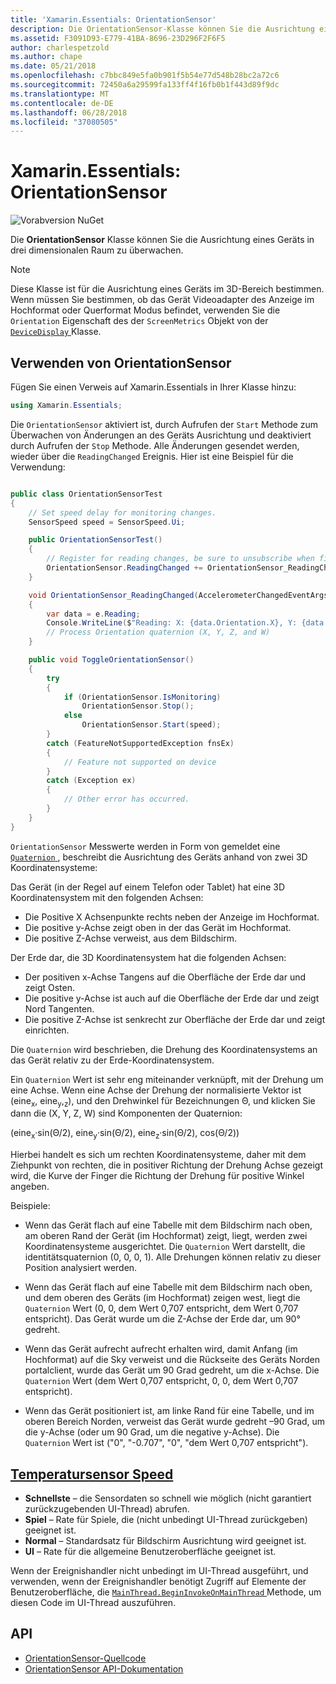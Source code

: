 ```yaml
---
title: 'Xamarin.Essentials: OrientationSensor'
description: Die OrientationSensor-Klasse können Sie die Ausrichtung eines Geräts im dreidimensionalen Raum zu überwachen.
ms.assetid: F3091D93-E779-41BA-8696-23D296F2F6F5
author: charlespetzold
ms.author: chape
ms.date: 05/21/2018
ms.openlocfilehash: c7bbc849e5fa0b901f5b54e77d548b28bc2a72c6
ms.sourcegitcommit: 72450a6a29599fa133ff4f16fb0b1f443d89f9dc
ms.translationtype: MT
ms.contentlocale: de-DE
ms.lasthandoff: 06/28/2018
ms.locfileid: "37080505"
---
```

# <a name="xamarinessentials-orientationsensor"></a>Xamarin.Essentials: OrientationSensor

![Vorabversion NuGet](~/media/shared/pre-release.png)

Die **OrientationSensor** Klasse können Sie die Ausrichtung eines Geräts in drei dimensionalen Raum zu überwachen.

> [!NOTE]
> Diese Klasse ist für die Ausrichtung eines Geräts im 3D-Bereich bestimmen. Wenn müssen Sie bestimmen, ob das Gerät Videoadapter des Anzeige im Hochformat oder Querformat Modus befindet, verwenden Sie die `Orientation` Eigenschaft des der `ScreenMetrics` Objekt von der [ `DeviceDisplay` ](device-display.md) Klasse.

## <a name="using-orientationsensor"></a>Verwenden von OrientationSensor

Fügen Sie einen Verweis auf Xamarin.Essentials in Ihrer Klasse hinzu:

```csharp
using Xamarin.Essentials;
```

Die `OrientationSensor` aktiviert ist, durch Aufrufen der `Start` Methode zum Überwachen von Änderungen an des Geräts Ausrichtung und deaktiviert durch Aufrufen der `Stop` Methode. Alle Änderungen gesendet werden, wieder über die `ReadingChanged` Ereignis. Hier ist eine Beispiel für die Verwendung:

```csharp

public class OrientationSensorTest
{
    // Set speed delay for monitoring changes.
    SensorSpeed speed = SensorSpeed.Ui;

    public OrientationSensorTest()
    {
        // Register for reading changes, be sure to unsubscribe when finished
        OrientationSensor.ReadingChanged += OrientationSensor_ReadingChanged;
    }

    void OrientationSensor_ReadingChanged(AccelerometerChangedEventArgs e)
    {
        var data = e.Reading;
        Console.WriteLine($"Reading: X: {data.Orientation.X}, Y: {data.Orientation.Y}, Z: {data.Orientation.Z}, W: {data.Orientation.W}");
        // Process Orientation quaternion (X, Y, Z, and W)
    }

    public void ToggleOrientationSensor()
    {
        try
        {
            if (OrientationSensor.IsMonitoring)
                OrientationSensor.Stop();
            else
                OrientationSensor.Start(speed);
        }
        catch (FeatureNotSupportedException fnsEx)
        {
            // Feature not supported on device
        }
        catch (Exception ex)
        {
            // Other error has occurred.
        }
    }
}
```

`OrientationSensor` Messwerte werden in Form von gemeldet eine [ `Quaternion` ](xref:System.Numerics.Quaternion) , beschreibt die Ausrichtung des Geräts anhand von zwei 3D Koordinatensysteme:

Das Gerät (in der Regel auf einem Telefon oder Tablet) hat eine 3D Koordinatensystem mit den folgenden Achsen:

- Die Positive X Achsenpunkte rechts neben der Anzeige im Hochformat.
- Die positive y-Achse zeigt oben in der das Gerät im Hochformat.
- Die positive Z-Achse verweist, aus dem Bildschirm.

Der Erde dar, die 3D Koordinatensystem hat die folgenden Achsen:

- Der positiven x-Achse Tangens auf die Oberfläche der Erde dar und zeigt Osten.
- Die positive y-Achse ist auch auf die Oberfläche der Erde dar und zeigt Nord Tangenten.
- Die positive Z-Achse ist senkrecht zur Oberfläche der Erde dar und zeigt einrichten.

Die `Quaternion` wird beschrieben, die Drehung des Koordinatensystems an das Gerät relativ zu der Erde-Koordinatensystem.

Ein `Quaternion` Wert ist sehr eng miteinander verknüpft, mit der Drehung um eine Achse. Wenn eine Achse der Drehung der normalisierte Vektor ist (eine<sub>x</sub>, eine<sub>y</sub>,<sub>z</sub>), und den Drehwinkel für Bezeichnungen Θ, und klicken Sie dann die (X, Y, Z, W) sind Komponenten der Quaternion:

(eine<sub>x</sub>·sin(Θ/2), eine<sub>y</sub>·sin(Θ/2), eine<sub>z</sub>·sin(Θ/2), cos(Θ/2))

Hierbei handelt es sich um rechten Koordinatensysteme, daher mit dem Ziehpunkt von rechten, die in positiver Richtung der Drehung Achse gezeigt wird, die Kurve der Finger die Richtung der Drehung für positive Winkel angeben.

Beispiele:

* Wenn das Gerät flach auf eine Tabelle mit dem Bildschirm nach oben, am oberen Rand der Gerät (im Hochformat) zeigt, liegt, werden zwei Koordinatensysteme ausgerichtet. Die `Quaternion` Wert darstellt, die identitätsquaternion (0, 0, 0, 1). Alle Drehungen können relativ zu dieser Position analysiert werden.

* Wenn das Gerät flach auf eine Tabelle mit dem Bildschirm nach oben, und dem oberen des Geräts (im Hochformat) zeigen west, liegt die `Quaternion` Wert (0, 0, dem Wert 0,707 entspricht, dem Wert 0,707 entspricht). Das Gerät wurde um die Z-Achse der Erde dar, um 90° gedreht.

* Wenn das Gerät aufrecht aufrecht erhalten wird, damit Anfang (im Hochformat) auf die Sky verweist und die Rückseite des Geräts Norden portalclient, wurde das Gerät um 90 Grad gedreht, um die x-Achse. Die `Quaternion` Wert (dem Wert 0,707 entspricht, 0, 0, dem Wert 0,707 entspricht).

* Wenn das Gerät positioniert ist, am linke Rand für eine Tabelle, und im oberen Bereich Norden, verweist das Gerät wurde gedreht &ndash;90 Grad, um die y-Achse (oder um 90 Grad, um die negative y-Achse). Die `Quaternion` Wert ist ("0", "-0.707", "0", "dem Wert 0,707 entspricht").

## <a name="sensor-speedxrefxamarinessentialssensorspeed"></a>[Temperatursensor Speed](xref:Xamarin.Essentials.SensorSpeed)

- **Schnellste** – die Sensordaten so schnell wie möglich (nicht garantiert zurückzugebenden UI-Thread) abrufen.
- **Spiel** – Rate für Spiele, die (nicht unbedingt UI-Thread zurückgeben) geeignet ist.
- **Normal** – Standardsatz für Bildschirm Ausrichtung wird geeignet ist.
- **UI** – Rate für die allgemeine Benutzeroberfläche geeignet ist.

Wenn der Ereignishandler nicht unbedingt im UI-Thread ausgeführt, und verwenden, wenn der Ereignishandler benötigt Zugriff auf Elemente der Benutzeroberfläche, die [ `MainThread.BeginInvokeOnMainThread` ](main-thread.md) Methode, um diesen Code im UI-Thread auszuführen.

## <a name="api"></a>API

- [OrientationSensor-Quellcode](https://github.com/xamarin/Essentials/tree/master/Xamarin.Essentials/OrientationSensor)
- [OrientationSensor API-Dokumentation](xref:Xamarin.Essentials.OrientationSensor)
